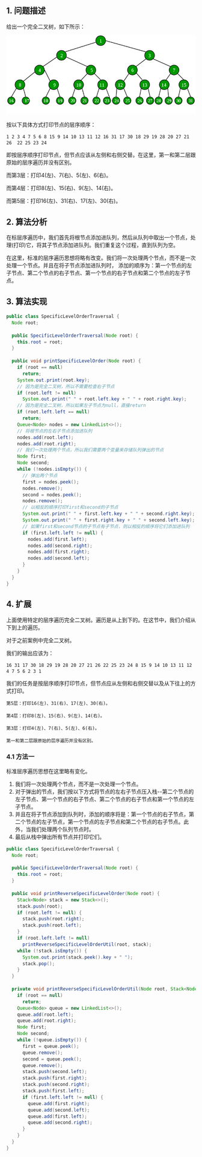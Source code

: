 ## 1. 问题描述

给出一个完全二叉树，如下所示：

<img src="../assets/PerfectBinaryTree_SpecificLevelOrder.png">

按以下具体方式打印节点的层序顺序：

```
1 2 3 4 7 5 6 8 15 9 14 10 13 11 12 16 31 17 30 18 29 19 28 20 27 21 26  22 25 23 24
```

即按层序顺序打印节点，但节点应该从左侧和右侧交替。在这里，第一和第二层跟原始的层序遍历并没有区别。

而第3层：打印4(左)、7(右)、5(左)、6(右)。

而第4层：打印8(左)、15(右)、9(左)、14(右)。

而第5层：打印16(左)、31(右)、17(左)、30(右)。

## 2. 算法分析

在标层序遍历中，我们首先将根节点添加进队列，然后从队列中取出一个节点，处理(打印)它，将其子节点添加进队列。我们重复这个过程，直到队列为空。

在这里，标准的层序遍历思想将略有改变。我们将一次处理两个节点，而不是一次处理一个节点。并且在将子节点添加进队列时，
添加的顺序为：第一个节点的左子节点、第二个节点的右子节点、第一个节点的右子节点和第二个节点的左子节点。

## 3. 算法实现

```java
public class SpecificLevelOrderTraversal {
  Node root;

  public SpecificLevelOrderTraversal(Node root) {
    this.root = root;
  }

  public void printSpecificLevelOrder(Node root) {
    if (root == null)
      return;
    System.out.print(root.key);
    // 因为是完全二叉树，所以不需要检查右子节点
    if (root.left != null)
      System.out.print(" " + root.left.key + " " + root.right.key);
    // 因为是完全二叉树，所以如果左子节点为null，直接return
    if (root.left.left == null)
      return;
    Queue<Node> nodes = new LinkedList<>();
    // 将根节点的左右子节点添加进队列
    nodes.add(root.left);
    nodes.add(root.right);
    // 我们一次处理两个节点，所以我们需要两个变量来存储队列弹出的节点
    Node first;
    Node second;
    while (!nodes.isEmpty()) {
      // 弹出两个节点
      first = nodes.peek();
      nodes.remove();
      second = nodes.peek();
      nodes.remove();
      // 以相反的顺序打印first和second的子节点
      System.out.print(" " + first.left.key + " " + second.right.key);
      System.out.print(" " + first.right.key + " " + second.left.key);
      // 如果first和second节点的子节点有子节点，则以相反的顺序将它们添加进队列
      if (first.left.left != null) {
        nodes.add(first.left);
        nodes.add(second.right);
        nodes.add(first.right);
        nodes.add(second.left);
      }
    }
  }
}
```

## 4. 扩展

上面使用特定的层序遍历完全二叉树。遍历是从上到下的。在这节中，我们介绍从下到上的遍历。

对于之前案例中完全二叉树。

我们的输出应该为：

```
16 31 17 30 18 29 19 28 20 27 21 26 22 25 23 24 8 15 9 14 10 13 11 12 4 7 5 6 2 3 1
```

我们的任务是按层序顺序打印节点，但节点应从左侧和右侧交替以及从下往上的方式打印。

```
第5层：打印16(左)、31(右)、17(左)、30(右)。

第4层：打印8(左)、15(右)、9(左)、14(右)。

第3层：打印4(左)、7(右)、5(左)、6(右)。

第一和第二层跟原始的层序遍历并没有区别。
```

### 4.1 方法一

标准层序遍历思想在这里略有变化。

1. 我们将一次处理两个节点，而不是一次处理一个节点。
2. 对于弹出的节点，我们按以下方式将节点的左右子节点压入栈--第二个节点的左子节点、第一个节点的右子节点、第二个节点的右子节点和第一个节点的左子节点。
3. 并且在将子节点添加到队列时，添加的顺序将是：第一个节点的右子节点，第二个节点的左子节点，第一个节点的左子节点和第二个节点的右子节点。此外，当我们处理两个队列节点时。
4. 最后从栈中弹出所有节点并打印它们。

```java
public class SpecificLevelOrderTraversal {
  Node root;

  public SpecificLevelOrderTraversal(Node root) {
    this.root = root;
  }

  public void printReverseSpecificLevelOrder(Node root) {
    Stack<Node> stack = new Stack<>();
    stack.push(root);
    if (root.left != null) {
      stack.push(root.right);
      stack.push(root.left);
    }
    if (root.left.left != null)
      printReverseSpecificLevelOrderUtil(root, stack);
    while (!stack.isEmpty()) {
      System.out.print(stack.peek().key + " ");
      stack.pop();
    }
  }

  private void printReverseSpecificLevelOrderUtil(Node root, Stack<Node> stack) {
    if (root == null)
      return;
    Queue<Node> queue = new LinkedList<>();
    queue.add(root.left);
    queue.add(root.right);
    Node first;
    Node second;
    while (!queue.isEmpty()) {
      first = queue.peek();
      queue.remove();
      second = queue.peek();
      queue.remove();
      stack.push(second.left);
      stack.push(first.right);
      stack.push(second.right);
      stack.push(first.left);
      if (first.left.left != null) {
        queue.add(first.right);
        queue.add(second.left);
        queue.add(first.left);
        queue.add(second.right);
      }
    }
  }
}
```